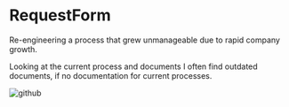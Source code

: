 # RequestForm
Re-engineering a process that grew unmanageable due to rapid company growth.


Looking at the current process and documents I often find outdated documents, if no documentation for current processes.

![github]([https://user-images.githubusercontent.com/50157566/110019409-0ac9f380-7cee-11eb-9ef7-fa36e18d1a40.jpg](https://github.com/Serruhb/RequestForm/blob/main/Images/ProcessFlow/OriginalProcess.png))
